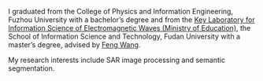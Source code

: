 <!-- I received my BS degree from Fuzhou University, Fujian, China, in 2020. I am currently working toward my MS degree in the Key Laboratory for Information Science of Electromagnetic Waves (Ministry of Education), School of Information Science and Technology, Fudan University, Shanghai. My research interests include SAR image processing, computer vision, and semantic segmentation. -->

I graduated from the College of Physics and Information Engineering, Fuzhou University with a bachelor’s degree and from the [Key Laboratory for Information Science of Electromagnetic Waves (Ministry of Education)](https://emwlab.fudan.edu.cn/), the School of Information Science and Technology, Fudan University with a master’s degree, advised by [Feng Wang](http://www.it.fudan.edu.cn/Data/View/2987).

My research interests include SAR image processing and semantic segmentation.